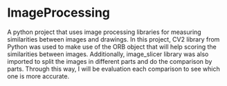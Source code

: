 # ImageProcessing
A python project that uses image processing libraries for measuring similarities between images and drawings. 
In this project, CV2 library from Python was used to make use of the ORB object that will help scoring the similarities between images. 
Additionally, image_slicer library was also imported to split the images in different parts and do the comparison by parts. Through this way, I will be evaluation each comparison to see which one is more accurate. 
